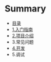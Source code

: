 # Summary

* [目录](README.md)
* [1.入门指南](chapter1.md)
* [2.项目介绍](2xiang-mu-jie-shao.md)
* 3.常见问题
* [4.开发](4kai-fa.md)
* 5.调试

